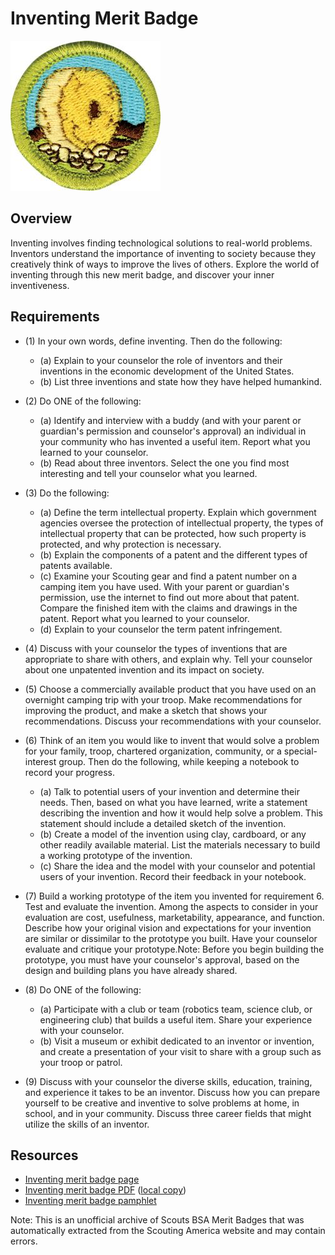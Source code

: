 

# Inventing Merit Badge

![Inventing Merit Badge](images/inventing-merit-badge.jpg)

## Overview



Inventing involves finding technological solutions to real-world problems. Inventors understand the importance of inventing to society because they creatively think of ways to improve the lives of others. Explore the world of inventing through this new merit badge, and discover your inner inventiveness.

## Requirements

* (1) In your own words, define inventing. Then do the following:
    * (a) Explain to your counselor the role of inventors and their inventions in the economic development of the United States.
    * (b) List three inventions and state how they have helped humankind.


* (2) Do ONE of the following:
    * (a) Identify and interview with a buddy (and with your parent or guardian's permission and counselor's approval) an individual in your community who has invented a useful item. Report what you learned to your counselor.
    * (b) Read about three inventors. Select the one you find most interesting and tell your counselor what you learned.


* (3) Do the following:
    * (a) Define the term intellectual property. Explain which government agencies oversee the protection of intellectual property, the types of intellectual property that can be protected, how such property is protected, and why protection is necessary.
    * (b) Explain the components of a patent and the different types of patents available.
    * (c) Examine your Scouting gear and find a patent number on a camping item you have used. With your parent or guardian's permission, use the internet to find out more about that patent. Compare the finished item with the claims and drawings in the patent. Report what you learned to your counselor.
    * (d) Explain to your counselor the term patent infringement.


* (4) Discuss with your counselor the types of inventions that  are appropriate to share with others, and explain why. Tell your counselor about one unpatented invention and its impact on society.
* (5) Choose a commercially available product that you have used on an overnight camping trip with your troop. Make recommendations for improving the product, and make a sketch that shows your recommendations. Discuss your recommendations with your counselor.
* (6) Think of an item you would like to invent that would solve a problem for your family, troop, chartered organization, community, or a special-interest group. Then do the following, while keeping a notebook to record your progress.
    * (a) Talk to potential users of your invention and determine their needs. Then, based on what you have learned, write a statement describing the invention and how it would help solve a problem. This statement should include a detailed sketch of the invention.
    * (b) Create a model of the invention using clay, cardboard, or any other readily available material. List the materials necessary to build a working prototype of the invention.
    * (c) Share the idea and the model with your counselor and potential users of your invention. Record their feedback in your notebook.


* (7) Build a working prototype of the item you invented for requirement 6. Test and evaluate the invention. Among the aspects to consider in your evaluation are cost, usefulness, marketability, appearance, and function. Describe how your original vision and expectations for your invention are similar or dissimilar to the prototype you built. Have your counselor evaluate and critique your prototype.Note: Before you begin building the prototype, you must have your counselor's approval, based on the design and building plans you have already shared.
* (8) Do ONE of the following:
    * (a) Participate with a club or team (robotics team, science club, or engineering club) that builds a useful item. Share your experience with your counselor.
    * (b) Visit a museum or exhibit dedicated to an inventor or invention, and create a presentation of your visit to share with a group such as your troop or patrol.


* (9) Discuss with your counselor the diverse skills, education, training, and experience it takes to be an inventor. Discuss how you can prepare yourself to be creative and inventive to solve problems at home, in school, and in your community. Discuss three career fields that might utilize the skills of an inventor.


## Resources

- [Inventing merit badge page](https://www.scouting.org/merit-badges/inventing/)
- [Inventing merit badge PDF](https://filestore.scouting.org/filestore/Merit_Badge_ReqandRes/Pamphlets/Inventing.pdf) ([local copy](files/inventing-merit-badge.pdf))
- [Inventing merit badge pamphlet](https://www.scoutshop.org/inventing-merit-badge-pamphlet-654378.html)

Note: This is an unofficial archive of Scouts BSA Merit Badges that was automatically extracted from the Scouting America website and may contain errors.